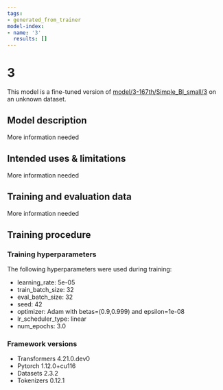 ```yaml
---
tags:
- generated_from_trainer
model-index:
- name: '3'
  results: []
---
```


<!-- This model card has been generated automatically according to the information the Trainer had access to. You
should probably proofread and complete it, then remove this comment. -->

# 3

This model is a fine-tuned version of [model/3-167th/Simple_BI_small/3](https://huggingface.co/model/3-167th/Simple_BI_small/3) on an unknown dataset.

## Model description

More information needed

## Intended uses & limitations

More information needed

## Training and evaluation data

More information needed

## Training procedure

### Training hyperparameters

The following hyperparameters were used during training:
- learning_rate: 5e-05
- train_batch_size: 32
- eval_batch_size: 32
- seed: 42
- optimizer: Adam with betas=(0.9,0.999) and epsilon=1e-08
- lr_scheduler_type: linear
- num_epochs: 3.0

### Framework versions

- Transformers 4.21.0.dev0
- Pytorch 1.12.0+cu116
- Datasets 2.3.2
- Tokenizers 0.12.1
